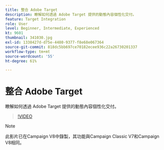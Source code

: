 ```yaml
---
title: 整合 Adobe Target
description: 瞭解如何透過 Adobe Target 提供的動態內容個性化交付。
feature: Target Integration
role: User
level: Beginner, Intermediate, Experienced
kt: 9601
thumbnail: 341030.jpg
exl-id: 1338427d-d75e-4480-9377-f8e68e067364
source-git-commit: 818dc5bb697ce70182ecee936c22a26730201337
workflow-type: tm+mt
source-wordcount: '55'
ht-degree: 61%

---
```


# 整合 Adobe Target

瞭解如何透過 Adobe Target 提供的動態內容個性化交付。

>[!VIDEO](https://video.tv.adobe.com/v/341030?quality=12&learn=on)

>[!NOTE]
> 此影片已在Campaign V8中錄製，其功能與Campaign Classic V7和Campaign V8相同。
